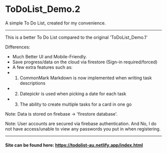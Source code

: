 # ToDoList_Demo.2
A simple To Do List, created for my convenience.

---

This is a better To Do List compared to the original 'ToDoList_Demo.1'

Differences:
- Much Better UI and Mobile-Friendly.
- Save progress/data on the cloud via firestore (Sign-in required/forced)
- A few extra features such as:
- 1) CommonMark Markdown is now implemented when writing task descriptions
- 2) Datepickr is used when picking a date for each task
- 3) The ability to create multiple tasks for a card in one go


Note: Data is stored on firebase -> 'firestore database'.

Note: User accounts are secured via firebase authentication. And No, I do not have access/unable to view any passwords you put in when registering.

---

#### Site can be found here: https://todolist-au.netlify.app/index.html
